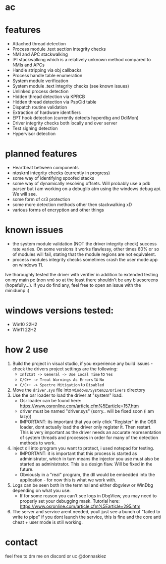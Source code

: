# ac

# features

- Attached thread detection
- Process module .text section integrity checks
- NMI and APC stackwalking
- IPI stackwalking which is a relatively unknown method compared to NMIs and APCs
- Handle stripping via obj callbacks
- Process handle table enumeration
- System module verification
- System module .text integrity checks (see known issues)
- Unlinked process detection
- Hidden thread detection via KPRCB
- Hidden thread detection via PspCid table
- Dispatch routine validation
- Extraction of hardware identifiers
- EPT hook detection (currently detects hyperdbg and DdiMon)
- Driver integrity checks both locally and over server
- Test signing detection
- Hypervisor detection

# planned features

- Heartbeat between components
- ntoskrnl integrity checks (currently in progress)
- some way of identifying spoofed stacks
- some way of dynamically resolving offsets. Will probably use a pdb parser but i am working on a debuglib atm using the windows debug api. We will see.
- some form of cr3 protection
- some more detection methods other then stackwalking xD
- various forms of encryption and other things 

# known issues

- the system module validation (NOT the driver integrity check) success rate varies. On some versions it works flawlessy, other times 60% or so of modules will fail, stating that the module regions are not equivalent.
- process modules integrity checks sometimes crash the user mode app on windows 11.

Ive thoroughly tested the driver with verifier in addition to extended testing on my main pc (non vm) so at the least there shouldn't be any bluescreens (hopefully...). If you do find any, feel free to open an issue with the minidump :)

# windows versions tested:

- Win10 22H2
- Win11 22H2

# how 2 use

1. Build the project in visual studio, if you experience any build issues - check the drivers project settings are the following:
	- `Inf2Cat -> General -> Use Local Time` to `Yes`
	- `C/C++ -> Treat Warnings As Errors` to `No`
	- `C/C++ -> Spectre Mitigation` to `Disabled`
2. Move the `driver.sys` file into `Windows/System32/Drivers` directory
3. Use the osr loader to load the driver at "system" load.
	- Osr loader can be found here: https://www.osronline.com/article.cfm%5Earticle=157.htm
	- driver must be named "driver.sys" (sorry.. will be fixed soon (i am lazy))
	- IMPORTANT: its important that you only click "Register" in the OSR loader, dont actually load the driver only register it. Then restart. This is very important as the driver needs an accurate representation of system threads and processes in order for many of the detection methods to work.
4. inject dll into program you want to protect, i used notepad for testing. 
	- IMPORTANT: it is important that this process is started as administrator, which in turn means the injector you use must also be started as administrator. This is a design flaw. Will be fixed in the future.
	- Obviously in a "real" program, the dll would be embedded into the application - for now this is what we work with.
5. Logs can be seen both in the terminal and either dbgview or WinDbg depending on what you use. 
	- If for some reason you can't see logs in DbgView, you may need to properly set your debugging mask. Tutorial here: https://www.osronline.com/article.cfm%5Earticle=295.htm
6. The server and service arent needed, youll just see a bunch of "failed to write to pipe" if you dont launch the service, this is fine and the core anti cheat + user mode is still working.

# contact

feel free to dm me on discord or uc @donnaskiez